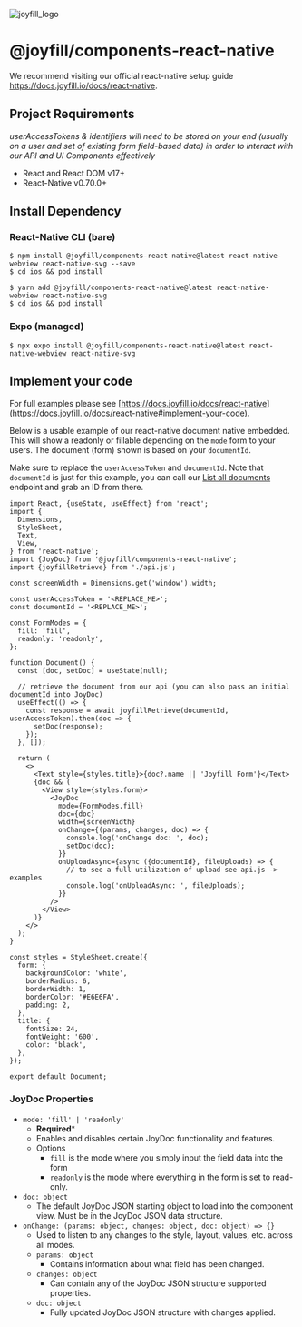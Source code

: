 ![joyfill_logo](https://github.com/joyfill/examples/assets/5873346/4943ecf8-a718-4c97-a917-0c89db014e49)

# @joyfill/components-react-native
We recommend visiting our official react-native setup guide https://docs.joyfill.io/docs/react-native.

## Project Requirements
_userAccessTokens & identifiers will need to be stored on your end (usually on a user and set of existing form field-based data) in order to interact with our API and UI Components effectively_

- React and React DOM v17+
- React-Native v0.70.0+

## Install Dependency

### React-Native CLI (bare)

```shell npm
$ npm install @joyfill/components-react-native@latest react-native-webview react-native-svg --save
$ cd ios && pod install
```
```Text Yarn
$ yarn add @joyfill/components-react-native@latest react-native-webview react-native-svg
$ cd ios && pod install
```

### Expo (managed)

```shell npm
$ npx expo install @joyfill/components-react-native@latest react-native-webview react-native-svg
```

## Implement your code
For full examples please see [https://docs.joyfill.io/docs/react-native](https://docs.joyfill.io/docs/react-native#implement-your-code).

Below is a usable example of our react-native document native embedded. This will show a readonly or fillable depending on the `mode` form to your users. The document (form) shown is based on your `documentId`.

Make sure to replace the `userAccessToken` and `documentId`. Note that `documentId` is just for this example, you can call our [List all documents](ref:list-all-documents) endpoint and grab an ID from there.

```
import React, {useState, useEffect} from 'react';
import {
  Dimensions,
  StyleSheet,
  Text,
  View,
} from 'react-native';
import {JoyDoc} from '@joyfill/components-react-native';
import {joyfillRetrieve} from './api.js';

const screenWidth = Dimensions.get('window').width;

const userAccessToken = '<REPLACE_ME>';
const documentId = '<REPLACE_ME>';

const FormModes = {
  fill: 'fill',
  readonly: 'readonly',
};

function Document() {
  const [doc, setDoc] = useState(null);

  // retrieve the document from our api (you can also pass an initial documentId into JoyDoc)
  useEffect(() => {
    const response = await joyfillRetrieve(documentId, userAccessToken).then(doc => {
      setDoc(response);
    });
  }, []);

  return (
    <>
      <Text style={styles.title}>{doc?.name || 'Joyfill Form'}</Text>
      {doc && (
        <View style={styles.form}>
          <JoyDoc
            mode={FormModes.fill}
            doc={doc}
            width={screenWidth}
            onChange={(params, changes, doc) => {
              console.log('onChange doc: ', doc);
              setDoc(doc);
            }}
            onUploadAsync={async ({documentId}, fileUploads) => {
              // to see a full utilization of upload see api.js -> examples
              console.log('onUploadAsync: ', fileUploads);
            }}
          />
        </View>
      )}
    </>
  );
}

const styles = StyleSheet.create({
  form: {
    backgroundColor: 'white',
    borderRadius: 6,
    borderWidth: 1,
    borderColor: '#E6E6FA',
    padding: 2,
  },
  title: {
    fontSize: 24,
    fontWeight: '600',
    color: 'black',
  },
});

export default Document;

```

### JoyDoc Properties

* `mode: 'fill' | 'readonly'`
  * **Required***
  * Enables and disables certain JoyDoc functionality and features. 
  * Options
    * `fill` is the mode where you simply input the field data into the form
    * `readonly` is the mode where everything in the form is set to read-only.
* `doc: object`
  * The default JoyDoc JSON starting object to load into the component view. Must be in the JoyDoc JSON data structure.
* `onChange: (params: object, changes: object, doc: object) => {}` 
  * Used to listen to any changes to the style, layout, values, etc. across all modes.
  * `params: object`
    * Contains information about what field has been changed.
  * `changes: object`
    * Can contain any of the JoyDoc JSON structure supported properties.
  * `doc: object`
    * Fully updated JoyDoc JSON structure with changes applied.
